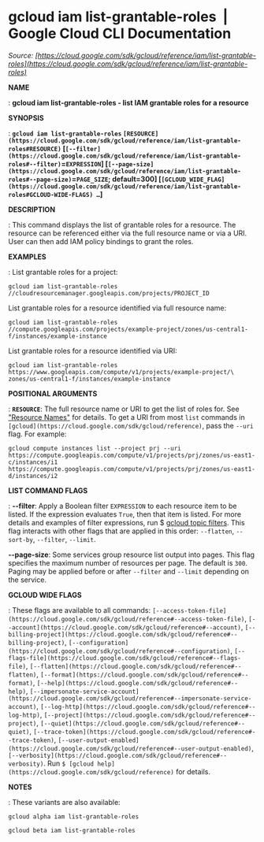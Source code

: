 # gcloud iam list-grantable-roles  |  Google Cloud CLI Documentation

*Source: [https://cloud.google.com/sdk/gcloud/reference/iam/list-grantable-roles](https://cloud.google.com/sdk/gcloud/reference/iam/list-grantable-roles)*

**NAME**

: **gcloud iam list-grantable-roles - list IAM grantable roles for a resource**

**SYNOPSIS**

: **`gcloud iam list-grantable-roles` `[RESOURCE](https://cloud.google.com/sdk/gcloud/reference/iam/list-grantable-roles#RESOURCE)` [`[--filter](https://cloud.google.com/sdk/gcloud/reference/iam/list-grantable-roles#--filter)`=`EXPRESSION`] [`[--page-size](https://cloud.google.com/sdk/gcloud/reference/iam/list-grantable-roles#--page-size)`=`PAGE_SIZE`; default=300] [`[GCLOUD_WIDE_FLAG](https://cloud.google.com/sdk/gcloud/reference/iam/list-grantable-roles#GCLOUD-WIDE-FLAGS) …`]**

**DESCRIPTION**

: This command displays the list of grantable roles for a resource. The resource
can be referenced either via the full resource name or via a URI. User can then
add IAM policy bindings to grant the roles.

**EXAMPLES**

: List grantable roles for a project:

```
gcloud iam list-grantable-roles //cloudresourcemanager.googleapis.com/projects/PROJECT_ID
```

List grantable roles for a resource identified via full resource name:

```
gcloud iam list-grantable-roles //compute.googleapis.com/projects/example-project/zones/us-central1-f/instances/example-instance
```

List grantable roles for a resource identified via URI:

```
gcloud iam list-grantable-roles https://www.googleapis.com/compute/v1/projects/example-project/\
zones/us-central1-f/instances/example-instance
```

**POSITIONAL ARGUMENTS**

: **`RESOURCE`**:
The full resource name or URI to get the list of roles for.
See ["Resource
Names"](https://cloud.google.com/apis/design/resource_names) for details. To get a URI from most `list` commands in
`[gcloud](https://cloud.google.com/sdk/gcloud/reference)`, pass the
`--uri` flag. For example:

```
gcloud compute instances list --project prj --uri https://compute.googleapis.com/compute/v1/projects/prj/zones/us-east1-c/instances/i1 https://compute.googleapis.com/compute/v1/projects/prj/zones/us-east1-d/instances/i2
```

**LIST COMMAND FLAGS**

: **--filter**:
Apply a Boolean filter `EXPRESSION` to each resource item
to be listed. If the expression evaluates `True`, then that item is
listed. For more details and examples of filter expressions, run $ [gcloud topic filters](https://cloud.google.com/sdk/gcloud/reference/topic/filters). This flag
interacts with other flags that are applied in this order:
`--flatten`, `--sort-by`, `--filter`,
`--limit`.

**--page-size**:
Some services group resource list output into pages. This flag specifies the
maximum number of resources per page. The default is `300`. Paging
may be applied before or after `--filter` and `--limit`
depending on the service.

**GCLOUD WIDE FLAGS**

: These flags are available to all commands: `[--access-token-file](https://cloud.google.com/sdk/gcloud/reference#--access-token-file)`,
`[--account](https://cloud.google.com/sdk/gcloud/reference#--account)`, `[--billing-project](https://cloud.google.com/sdk/gcloud/reference#--billing-project)`,
`[--configuration](https://cloud.google.com/sdk/gcloud/reference#--configuration)`,
`[--flags-file](https://cloud.google.com/sdk/gcloud/reference#--flags-file)`,
`[--flatten](https://cloud.google.com/sdk/gcloud/reference#--flatten)`, `[--format](https://cloud.google.com/sdk/gcloud/reference#--format)`, `[--help](https://cloud.google.com/sdk/gcloud/reference#--help)`, `[--impersonate-service-account](https://cloud.google.com/sdk/gcloud/reference#--impersonate-service-account)`,
`[--log-http](https://cloud.google.com/sdk/gcloud/reference#--log-http)`,
`[--project](https://cloud.google.com/sdk/gcloud/reference#--project)`, `[--quiet](https://cloud.google.com/sdk/gcloud/reference#--quiet)`, `[--trace-token](https://cloud.google.com/sdk/gcloud/reference#--trace-token)`, `[--user-output-enabled](https://cloud.google.com/sdk/gcloud/reference#--user-output-enabled)`,
`[--verbosity](https://cloud.google.com/sdk/gcloud/reference#--verbosity)`.
Run `$ [gcloud help](https://cloud.google.com/sdk/gcloud/reference)` for details.

**NOTES**

: These variants are also available:

```
gcloud alpha iam list-grantable-roles
```

```
gcloud beta iam list-grantable-roles
```